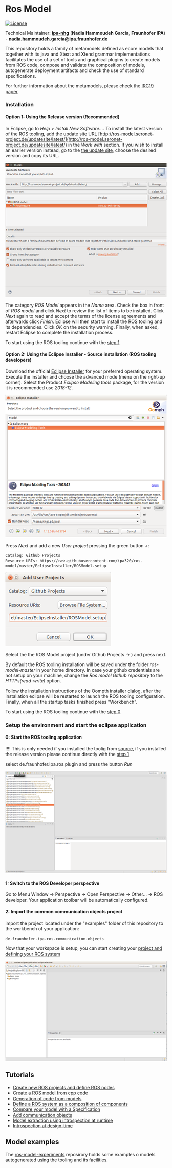 # Ros Model

[![License](https://img.shields.io/badge/License-BSD%203--Clause-blue.svg)](https://opensource.org/licenses/BSD-3-Clause)

Technical Maintainer: [**ipa-nhg**](https://github.com/ipa-nhg/) (**Nadia Hammoudeh Garcia**, **Fraunhofer IPA**) - **nadia.hammoudeh.garcia@ipa.fraunhofer.de**

This repository holds a family of metamodels defined as ecore models that together with its java and Xtext and Xtend grammar implementations facilitates the use of a set of tools and graphical plugins to create models from ROS code, compose and validate the composition of models, autogenerate deployment artifacts and check the use of standard specifications.

For further information about the metamodels, please check the [IRC19 paper](https://ieeexplore.ieee.org/document/8675668)

### Installation

#### Option 1: Using the Release version (Recommended)

In Eclipse, go to *Help* > *Install New Software...*. To install the latest version of the ROS tooling, add the update site URL [http://ros-model.seronet-project.de/updatesite/latest/](http://ros-model.seronet-project.de/updatesite/latest/) in the *Work with* section. If you wish to install an earlier version instead, go to the [the update site](http://ros-model.seronet-project.de/updatesite/), choose the desired version and copy its URL.

![alt text](docu/images/install_updatesite.png)

The category *ROS Model* appears in the *Name* area. Check the box in front of *ROS model* and click *Next* to review the list of items to be installed. Click *Next* again to read and accept the terms of the license agreements and afterwards click *Finish*. Eclipse will then start to install the ROS tooling and its dependencies. Click *OK* on the security warning. Finally, when asked, restart Eclipse to complete the installation process.

To start using the ROS tooling continue with the [step 1](#1-switch-to-the-ros-developer-perspective)

#### Option 2: Using the Eclipse Installer - Source installation (ROS tooling developers)

Download the official [Eclipse Installer](https://www.eclipse.org/downloads/packages/installer) for your preferred operating system. Execute the installer and choose the advanced mode (menu on the right-up corner). Select the Product *Eclipse Modeling tools* package, for the version it is recommended use *2018-12*.

![alt text](docu/images/eclipse_installer1.png)

Press *Next* and add a new *User project* pressing the green button *+*:
```
Catalog: Github Projects
Resource URIs: https://raw.githubusercontent.com/ipa320/ros-model/master/EclipseInstaller/ROSModel.setup
```
![alt text](docu/images/eclipse_installer2.png)

Select the the ROS Model project (under Github Projects -> <User>) and press next. 

By default the ROS tooling installation will be saved under the folder *ros-model-master* in your home directory. In case your github credentials are not setup on your machine, change the *Ros model Github repository* to the *HTTPs(read-write)* option.

Follow the installation instructions of the Oompth installer dialog, after the installation eclipse will be restarted to launch the ROS tooling configuration. Finally, when all the startup tasks finished press "Workbench".

To start using the ROS tooling continue with the [step 0](#0-start-the-ros-tooling-application)

### Setup the environment and start the eclipse application

#### 0: Start the ROS tooling application

:bangbang::bangbang: This is only needed if you installed the toolig from [source](#option-2-using-the-eclipse-installer---source-installation-ros-tooling-developers), if you installed the release version please continue directly with the [step 1](#1-switch-to-the-ros-developer-perspective)

select de.fraunhofer.ipa.ros.plugin and press the button *Run*

![alt text](docu/images/run_ros_tooling.png)

#### 1: Switch to the ROS Developer perspective

Go to Menu Window -> Perspective -> Open Perspective -> Other... -> ROS developer. Your application toolbar will be automatically configured.

#### 2: Import the common communication objects project

import the project located under the "examples" folder of this repository to the workbench of your application:
```
de.fraunhofer.ipa.ros.communication.objects
```
Now that your workspace is setup, you can start creating your [project and defining your ROS system](#Tutorials)

![alt text](docu/images/eclipse_app_empty.png)

## Tutorials

* [Create new ROS projects and define ROS nodes](docu/NewProject.md)
* [Create a ROS model from cpp code](docu/NewRosModel.md)
* [Generation of code from models](docu/CodeGeneration.md)
* [Define a ROS system as a composition of components](docu/NewSystem.md)
* [Compare your model with a Specification](docu/CompareSpec.md)
* [Add communication objects](docu/NewCommunicationObjects.md)
* [Model extraction using introspection at runtime](https://github.com/ipa-led/ros_graph_parser)
* [Introspection at design-time](docu/simulateRuntime.md)

## Model examples

The [ros-model-experiments](https://github.com/ipa-nhg/ros-model-experiments/) reposirory holds some examples o models autogenerated using the tooling and its facilities.
